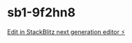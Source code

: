 # sb1-9f2hn8

[Edit in StackBlitz next generation editor ⚡️](https://stackblitz.com/~/github.com/Patgrenier20/sb1-9f2hn8)
